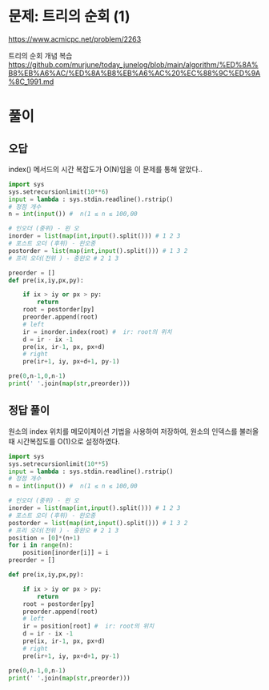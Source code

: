 # 문제: 트리의 순회 (1)
https://www.acmicpc.net/problem/2263

트리의 순회 개념 복습  
https://github.com/murjune/today_junelog/blob/main/algorithm/%ED%8A%B8%EB%A6%AC/%ED%8A%B8%EB%A6%AC%20%EC%88%9C%ED%9A%8C_1991.md
# 풀이

## 오답
index() 메서드의 시간 복잡도가 O(N)임을 이 문제를 통해 알았다.. 
``` python
import sys
sys.setrecursionlimit(10**6)
input = lambda : sys.stdin.readline().rstrip()
# 정점 개수
n = int(input()) #  n(1 ≤ n ≤ 100,00

# 인오더 (중위) - 왼 오
inorder = list(map(int,input().split())) # 1 2 3
# 포스트 오더 (후위) - 왼오중
postorder = list(map(int,input().split())) # 1 3 2
# 프리 오더(전위 ) - 중왼오 # 2 1 3

preorder = []
def pre(ix,iy,px,py):

    if ix > iy or px > py:
        return
    root = postorder[py]
    preorder.append(root)
    # left
    ir = inorder.index(root) #  ir: root의 위치
    d = ir - ix -1
    pre(ix, ir-1, px, px+d)
    # right
    pre(ir+1, iy, px+d+1, py-1)

pre(0,n-1,0,n-1)
print(' '.join(map(str,preorder)))
```
## 정답 풀이

원소의 index 위치를 메모이제이션 기법을 사용하여 저장하여, 원소의 인덱스를 불러올 때 시간복잡도를 O(1)으로 설정하였다.
``` python
import sys
sys.setrecursionlimit(10**5)
input = lambda : sys.stdin.readline().rstrip()
# 정점 개수
n = int(input()) #  n(1 ≤ n ≤ 100,00

# 인오더 (중위) - 왼 오
inorder = list(map(int,input().split())) # 1 2 3
# 포스트 오더 (후위) - 왼오중
postorder = list(map(int,input().split())) # 1 3 2
# 프리 오더(전위 ) - 중왼오 # 2 1 3
position = [0]*(n+1)
for i in range(n):
    position[inorder[i]] = i
preorder = []

def pre(ix,iy,px,py):

    if ix > iy or px > py:
        return
    root = postorder[py]
    preorder.append(root)
    # left
    ir = position[root] #  ir: root의 위치
    d = ir - ix -1
    pre(ix, ir-1, px, px+d)
    # right
    pre(ir+1, iy, px+d+1, py-1)

pre(0,n-1,0,n-1)
print(' '.join(map(str,preorder)))
```
